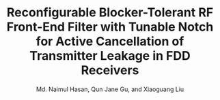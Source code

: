---
type: conference
title: Reconfigurable Blocker-Tolerant RF Front-End Filter with Tunable Notch for Active Cancellation of Transmitter Leakage in FDD Receivers
author: Md. Naimul Hasan, Qun Jane Gu, and Xiaoguang Liu
journal:
volume:
number:
year: 2016
month: May.
doi: 
pages:
publisher:
booktitle:  IEEE International Symposium on Circuits and Systems (ISCAS)
note: Accepted
sort_key: 201505
---